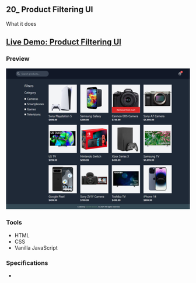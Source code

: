 ## 20_ Product Filtering UI

What it does

## [Live Demo: Product Filtering UI]()

### Preview

!["HomePage"](./HomePage.png)

### Tools
- HTML
- CSS
- Vanilla JavaScript

### Specifications
- 